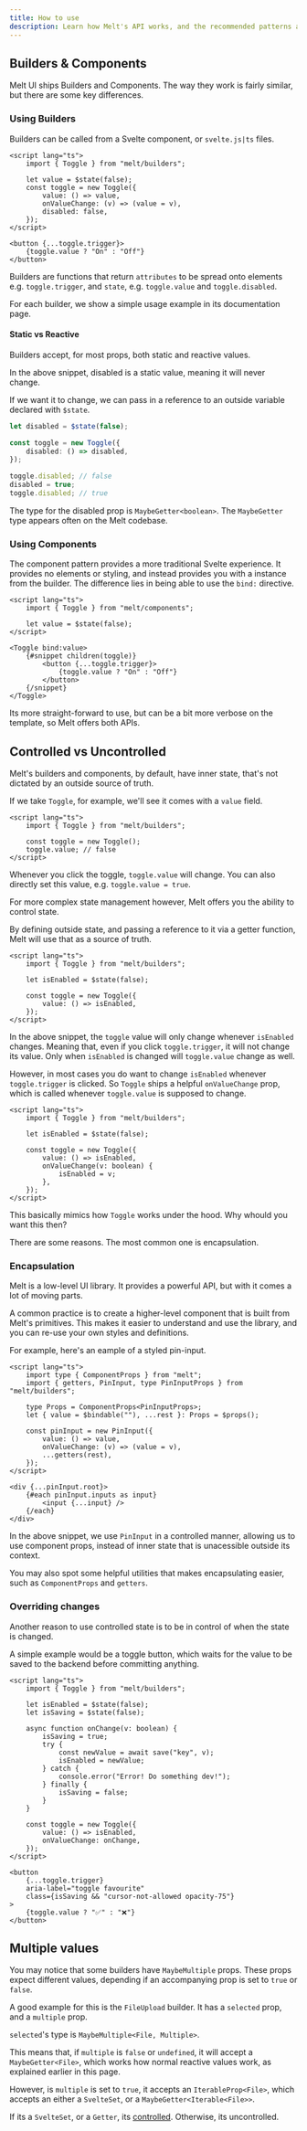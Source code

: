 ```yaml
---
title: How to use
description: Learn how Melt's API works, and the recommended patterns and practices for using Melt UI effectively.
---
```


## Builders & Components

Melt UI ships Builders and Components. The way they work is fairly similar, but there are some key differences.

### Using Builders

Builders can be called from a Svelte component, or `svelte.js|ts` files.

```svelte
<script lang="ts">
	import { Toggle } from "melt/builders";

	let value = $state(false);
	const toggle = new Toggle({
		value: () => value,
		onValueChange: (v) => (value = v),
		disabled: false,
	});
</script>

<button {...toggle.trigger}>
	{toggle.value ? "On" : "Off"}
</button>
```

Builders are functions that return `attributes` to be spread onto elements e.g. `toggle.trigger`, and `state`, e.g. `toggle.value` and `toggle.disabled`.

For each builder, we show a simple usage example in its documentation page.

#### Static vs Reactive

Builders accept, for most props, both static and reactive values.

In the above snippet, disabled is a static value, meaning it will never change.

If we want it to change, we can pass in a reference to an outside variable declared with `$state`.

```ts
let disabled = $state(false);

const toggle = new Toggle({
	disabled: () => disabled,
});

toggle.disabled; // false
disabled = true;
toggle.disabled; // true
```

The type for the disabled prop is `MaybeGetter<boolean>`. The `MaybeGetter` type appears often on the Melt codebase.

### Using Components

The component pattern provides a more traditional Svelte experience. It provides no elements
or styling, and instead provides you with a instance from the builder. The difference lies in being
able to use the `bind:` directive.

```svelte
<script lang="ts">
	import { Toggle } from "melt/components";

	let value = $state(false);
</script>

<Toggle bind:value>
	{#snippet children(toggle)}
		<button {...toggle.trigger}>
			{toggle.value ? "On" : "Off"}
		</button>
	{/snippet}
</Toggle>
```

Its more straight-forward to use, but can be a bit more verbose on the template, so Melt offers both APIs.

## Controlled vs Uncontrolled

Melt's builders and components, by default, have inner state, that's not dictated by an outside source of truth.

If we take `Toggle`, for example, we'll see it comes with a `value` field.

```svelte
<script lang="ts">
	import { Toggle } from "melt/builders";

	const toggle = new Toggle();
	toggle.value; // false
</script>
```

Whenever you click the toggle, `toggle.value` will change. You can also directly set this value, e.g. `toggle.value = true`.

For more complex state management however, Melt offers you the ability to control state.

By defining outside state, and passing a reference to it via a getter function, Melt will use that as a source of truth.

```svelte
<script lang="ts">
	import { Toggle } from "melt/builders";

	let isEnabled = $state(false);

	const toggle = new Toggle({
		value: () => isEnabled,
	});
</script>
```

In the above snippet, the `toggle` value will only change whenever `isEnabled` changes. Meaning that, even if you click `toggle.trigger`, it will not change its value. Only when `isEnabled` is changed will `toggle.value` change as well.

However, in most cases you do want to change `isEnabled` whenever `toggle.trigger` is clicked. So `Toggle` ships a helpful `onValueChange` prop, which is called whenever `toggle.value` is supposed to change.

```svelte
<script lang="ts">
	import { Toggle } from "melt/builders";

	let isEnabled = $state(false);

	const toggle = new Toggle({
		value: () => isEnabled,
		onValueChange(v: boolean) {
			isEnabled = v;
		},
	});
</script>
```

This basically mimics how `Toggle` works under the hood. Why whould you want this then?

There are some reasons. The most common one is encapsulation.

### Encapsulation

Melt is a low-level UI library. It provides a powerful API, but with it comes a lot of moving parts.

A common practice is to create a higher-level component that is built from Melt's primitives. This makes it easier to understand and use the library,
and you can re-use your own styles and definitions.

For example, here's an eample of a styled pin-input.

```svelte
<script lang="ts">
	import type { ComponentProps } from "melt";
	import { getters, PinInput, type PinInputProps } from "melt/builders";

	type Props = ComponentProps<PinInputProps>;
	let { value = $bindable(""), ...rest }: Props = $props();

	const pinInput = new PinInput({
		value: () => value,
		onValueChange: (v) => (value = v),
		...getters(rest),
	});
</script>

<div {...pinInput.root}>
	{#each pinInput.inputs as input}
		<input {...input} />
	{/each}
</div>
```

In the above snippet, we use `PinInput` in a controlled manner, allowing us to use component props, instead of inner state that is unacessible outside its context.

You may also spot some helpful utilities that makes encapsulating easier, such as `ComponentProps` and `getters`.

### Overriding changes

Another reason to use controlled state is to be in control of when the state is changed.

A simple example would be a toggle button, which waits for the value to be saved to the backend before committing anything.

```svelte
<script lang="ts">
	import { Toggle } from "melt/builders";

	let isEnabled = $state(false);
	let isSaving = $state(false);

	async function onChange(v: boolean) {
		isSaving = true;
		try {
			const newValue = await save("key", v);
			isEnabled = newValue;
		} catch {
			console.error("Error! Do something dev!");
		} finally {
			isSaving = false;
		}
	}

	const toggle = new Toggle({
		value: () => isEnabled,
		onValueChange: onChange,
	});
</script>

<button
	{...toggle.trigger}
	aria-label="toggle favourite"
	class={isSaving && "cursor-not-allowed opacity-75"}
>
	{toggle.value ? "✅" : "❌"}
</button>
```

## Multiple values

You may notice that some builders have `MaybeMultiple` props. These props expect different values, depending if an accompanying prop is set to `true` or `false`.

A good example for this is the `FileUpload` builder. It has a `selected` prop, and a `multiple` prop.

`selected`'s type is `MaybeMultiple<File, Multiple>`.

This means that, if `multiple` is `false` or `undefined`, it will accept a `MaybeGetter<File>`, which works how normal reactive values work, as explained earlier in this page.

However, is `multiple` is set to `true`, it accepts an `IterableProp<File>`, which accepts an either a `SvelteSet`, or a `MaybeGetter<Iterable<File>>`.

If its a `SvelteSet`, or a `Getter`, its [controlled](/guides/how-to-use#controlled-vs-uncontrolled). Otherwise, its uncontrolled.
